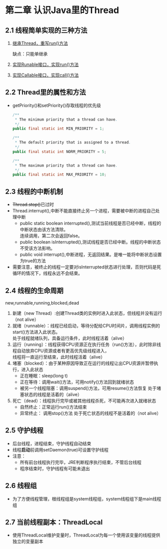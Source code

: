 # 第二章 认识Java里的Thread

## 2.1 线程简单实现的三种方法

 1. [继承Thread，重写run()方法](./code/one/ThreadA.java)
 
    缺点：只能单继承

 2. [实现Runable接口，实现run()方法](./code/one/ThreadB.java)
 
 3. [实现Callable接口，实现call()方法](./code/one/ThreadC.java)
 
## 2.2 Thread里的属性和方法

 * getPriority()和setPriority()存取线程的优先级
    ```java
    /**
     * The minimum priority that a thread can have.
     */
    public final static int MIN_PRIORITY = 1;

   /**
     * The default priority that is assigned to a thread.
     */
    public final static int NORM_PRIORITY = 5;

    /**
     * The maximum priority that a thread can have.
     */
    public final static int MAX_PRIORITY = 10;
    ```

## 2.3 线程的中断机制

* ~~Thread.stop()~~已过时
* Thread.interrupt(),中断不能直接终止另一个进程，需要被中断的进程自己处理中断
    * public static boolean interrupted(),测试当前线程是否已经中断，线程的中断状态由该方法清除。  
    连续调用，第二次会返回false。
    * public boolean isInterrupted(),测试线程是否已经中断。线程的中断状态不受该方法影响。
    * public void interrupt(),中断进程，无返回结果。是唯一能将中断状态设置为true的方法
* 需要注意，被终止的线程一定要对isInterrupted状态进行处理，否则代码是死循环的情况下，线程永远不会结束。

## 2.4 线程的生命周期
new,runnable,running,blocked,dead
1. 新建（new Thread）:创建Thread类的实例时进入此状态，但线程并没有运行（not alive）
2. 就绪（runnable）：线程已经启动，等待分配给CPU时间片，调用线程实例的start()方法进入此状态。  
   处于线程就绪队列，具备运行条件，此时线程活着（alive）
3. 运行（running）：线程获得CPU资源正在执行任务（run()方法），此时除非线程自动放弃CPU资源或者有更高优先级线程进入，  
   线程将一直运行至结束，此时线程活着（alive）
4. 堵塞（blocked）：由于某种原因导致正在运行的线程让出CPU资源并暂停执行，进入此状态
    * 正在睡眠：sleep(long t)
    * 正在等待：调用wait()方法，可用notify()方法回到就绪状态
    * 被另一个线程阻塞：调用suspend()方法，可用resume()方法恢复
    处于堵塞状态的线程是活着的（alive）
5. 死亡（dead）：线程执行完毕或被其他线程杀死，不可能再次进入就绪状态
    * 自然终止：正常运行run()方法结束
    * 异常终止： 调用stop()方法
    处于死亡状态的线程不是活着的（not alive）
    
## 2.5 守护线程
* 后台线程，进程结束，守护线程自动结束
* 线程**启动**前调用setDaemon(true)可设置守护线程
* 注意：
    * 所有前台线程执行完毕，JRE判断程序执行结束，不管后台线程
    * 程序结束时，守护线程有可能未退出
    
## 2.6 线程组
* 为了方便线程管理，根线程组是system线程组，system线程组下是main线程组

## 2.7 当前线程副本：ThreadLocal
* 使用ThreadLocal维护变量时，ThreadLocal为每一个使用该变量的线程提供独立的变量副本
